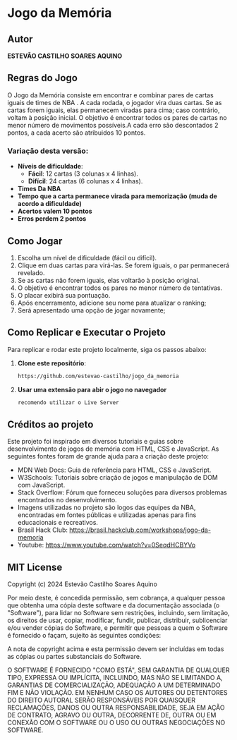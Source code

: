 # Jogo da Memória

## Autor
**ESTEVÃO CASTILHO SOARES AQUINO**

## Regras do Jogo
O Jogo da Memória consiste em encontrar e combinar pares de cartas iguais de times de NBA . A cada rodada, o jogador vira duas cartas. Se as cartas forem iguais, elas permanecem viradas para cima; caso contrário, voltam à posição inicial. O objetivo é encontrar todos os pares de cartas no menor número de movimentos possíveis.A cada erro são descontados 2 pontos, a cada acerto são atribuidos 10 pontos.

### Variação desta versão:
- **Níveis de dificuldade**: 
  - **Fácil**: 12 cartas (3 colunas x 4 linhas).
  - **Difícil**: 24 cartas (6 colunas x 4 linhas).
- **Times Da NBA**
- **Tempo que a carta permanece virada para memorização (muda de acordo a dificuldade)**
- **Acertos valem 10 pontos**
- **Erros perdem 2 pontos**

## Como Jogar
1. Escolha um nível de dificuldade (fácil ou difícil).
2. Clique em duas cartas para virá-las. Se forem iguais, o par permanecerá revelado.
3. Se as cartas não forem iguais, elas voltarão à posição original.
4. O objetivo é encontrar todos os pares no menor número de tentativas.
5. O placar exibirá sua pontuação.
6. Após encerramento, adicione seu nome para atualizar o ranking;
7. Será apresentado uma opção de jogar novamente;

## Como Replicar e Executar o Projeto
Para replicar e rodar este projeto localmente, siga os passos abaixo:

1. **Clone este repositório**:
   ```bash
   https://github.com/estevao-castilho/jogo_da_memoria
2. **Usar uma extensão para abir o jogo no navegador**
    ```bash
    recomendo utilizar o Live Server
## Créditos ao projeto
Este projeto foi inspirado em diversos tutoriais e guias sobre desenvolvimento de jogos de memória com HTML, CSS e JavaScript. As seguintes fontes foram de grande ajuda para a criação deste projeto:

* MDN Web Docs: Guia de referência para HTML, CSS e JavaScript.
* W3Schools: Tutoriais sobre criação de jogos e manipulação de DOM com JavaScript.
* Stack Overflow: Fórum que forneceu soluções para diversos problemas encontrados no desenvolvimento.
* Imagens utilizadas no projeto são logos das equipes da NBA, encontradas em fontes públicas e utilizadas apenas para fins educacionais e recreativos.
* Brasil Hack Club: https://brasil.hackclub.com/workshops/jogo-da-memoria
* Youtube: https://www.youtube.com/watch?v=0SeqdHCBYVo

## MIT License

Copyright (c) 2024 Estevão Castilho Soares Aquino

Por meio deste, é concedida permissão, sem cobrança, a qualquer pessoa que obtenha uma cópia deste software e da documentação associada (o "Software"), para lidar no Software sem restrições, incluindo, sem limitação, os direitos de usar, copiar, modificar, fundir, publicar, distribuir, sublicenciar e/ou vender cópias do Software, e permitir que pessoas a quem o Software é fornecido o façam, sujeito às seguintes condições:

A nota de copyright acima e esta permissão devem ser incluídas em todas as cópias ou partes substanciais do Software.

O SOFTWARE É FORNECIDO "COMO ESTÁ", SEM GARANTIA DE QUALQUER TIPO, EXPRESSA OU IMPLÍCITA, INCLUINDO, MAS NÃO SE LIMITANDO A, GARANTIAS DE COMERCIALIZAÇÃO, ADEQUAÇÃO A UM DETERMINADO FIM E NÃO VIOLAÇÃO. EM NENHUM CASO OS AUTORES OU DETENTORES DO DIREITO AUTORAL SERÃO RESPONSÁVEIS POR QUAISQUER RECLAMAÇÕES, DANOS OU OUTRA RESPONSABILIDADE, SEJA EM AÇÃO DE CONTRATO, AGRAVO OU OUTRA, DECORRENTE DE, OUTRA OU EM CONEXÃO COM O SOFTWARE OU O USO OU OUTRAS NEGOCIAÇÕES NO SOFTWARE.
